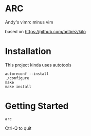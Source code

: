 # ARC

Andy's vimrc minus vim

based on https://github.com/antirez/kilo

# Installation
This project kinda uses autotools

```
autoreconf --install
./configure
make
make install
```

# Getting Started
```
arc
```

Ctrl-Q to quit
